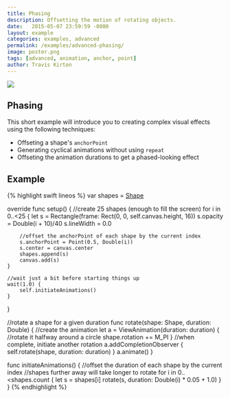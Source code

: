 ```yaml
---
title: Phasing
description: Offsetting the motion of rotating objects.
date:   2015-05-07 23:59:59 -0800
layout: example
categories: examples, advanced
permalink: /examples/advanced-phasing/
image: poster.png
tags: [advanced, animation, anchor, point]
author: Travis Kirton
---
```

![](phasing.png)

## Phasing
This short example will introduce you to creating complex visual effects using the following techniques:

* Offseting a shape's `anchorPoint`
* Generating cyclical animations without using `repeat`
* Offseting the animation durations to get a phased-looking effect

## Example
{% highlight swift lineos %}
var shapes = [Shape]()

override func setup() {
    //create 25 shapes (enough to fill the screen)
    for i in 0..<25 {
        let s = Rectangle(frame: Rect(0, 0, self.canvas.height, 16))
        s.opacity = Double(i + 10)/40
        s.lineWidth = 0.0

        //offset the anchorPoint of each shape by the current index
        s.anchorPoint = Point(0.5, Double(i))
        s.center = canvas.center
        shapes.append(s)
        canvas.add(s)
    }

    //wait just a bit before starting things up
    wait(1.0) {
        self.initiateAnimations()
    }
}

//rotate a shape for a given duration
func rotate(shape: Shape, duration: Double) {
    //create the animation
    let a = ViewAnimation(duration: duration) {
        //rotate it halfway around a circle
        shape.rotation += M_PI
    }
    //when complete, initiate another rotation
    a.addCompletionObserver {
        self.rotate(shape, duration: duration)
    }
    a.animate()
}

func initiateAnimations() {
    //offset the duration of each shape by the current index
    //shapes further away will take longer to rotate
    for i in 0..<shapes.count {
        let s = shapes[i]
        rotate(s, duration: Double(i) * 0.05 + 1.0)
    }
}
{% endhighlight %}
